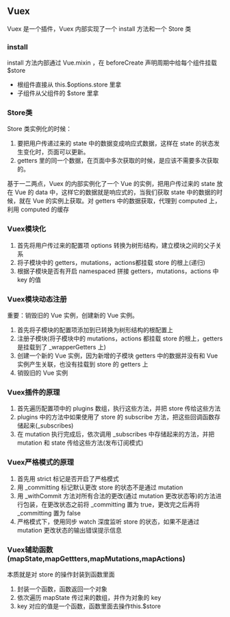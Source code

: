 ## Vuex

Vuex 是一个插件，Vuex 内部实现了一个 install 方法和一个 Store 类

### install

install 方法内部通过 Vue.mixin ，在 beforeCreate 声明周期中给每个组件挂载 $store
- 根组件直接从 this.$options.store 里拿
- 子组件从父组件的 $store 里拿

### Store类

Store 类实例化的时候：
1. 要把用户传递过来的 state 中的数据变成响应式数据，这样在 state 的状态发生变化时，页面可以更新。
2. getters 里的同一个数据，在页面中多次获取的时候，是应该不需要多次获取的。

基于一二两点，Vuex 的内部实例化了一个 Vue 的实例，把用户传过来的 state 放在 Vue 的 data 中，这样它的数据就是响应式的，当我们获取 state 中的数据的时候，就在 Vue 的实例上获取。对 getters 中的数据获取，代理到 computed 上，利用 computed 的缓存

### Vuex模块化

1. 首先将用户传过来的配置项 options 转换为树形结构，建立模块之间的父子关系
2. 将子模块中的 getters，mutations，actions都挂载 store 的根上(递归)
3. 根据子模块是否有开启 namespaced 拼接 getters，mutations，actions 中 key 的值

### Vuex模块动态注册

重要：销毁旧的 Vue 实例，创建新的 Vue 实例。

1. 首先将子模块的配置项添加到已转换为树形结构的根配置上
2. 注册子模块(将子模块中的 mutations，actions 都挂载 store 的根上，getters 是挂载到了 _wrapperGetters 上)
3. 创建一个新的 Vue 实例，因为新增的子模块 getters 中的数据并没有和 Vue 实例产生关联，也没有挂载到 store 的 getters 上
4. 销毁旧的 Vue 实例

### Vuex插件的原理

1. 首先遍历配置项中的 plugins 数组，执行这些方法，并把 store 传给这些方法
2. plugins 中的方法中如果使用了 store 的 subscribe 方法，把这些回调函数存储起来(_subscribes)
3. 在 mutation 执行完成后，依次调用 _subscribes 中存储起来的方法，并把 mutation 和 state 传给这些方法(发布订阅模式)

### Vuex严格模式的原理

1. 首先用 strict 标记是否开启了严格模式
2. 用 _committing 标记默认更改 store 的状态不是通过 mutation
3. 用 _withCommit 方法对所有合法的更改(通过 mutation 更改状态等)的方法进行包装，在更改状态之前将 _committing 置为 true，更改完之后再将 _committing 置为 false
4. 严格模式下，使用同步 watch 深度监听 store 的状态，如果不是通过 mutation 更改状态的输出错误提示信息

### Vuex辅助函数(mapState,mapGettters,mapMutations,mapActions)

本质就是对 store 的操作封装到函数里面

1. 封装一个函数，函数返回一个对象
2. 依次遍历 mapState 传过来的数组，并作为对象的 key
3. key 对应的值是一个函数，函数里面去操作this.$store